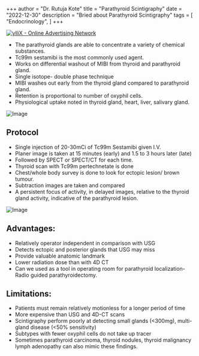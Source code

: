 +++
author = "Dr. Rutuja Kote"
title = "Parathyroid Scintigraphy"
date = "2022-12-30"
description = "Bried about Parathyroid Scintigraphy"
tags = [
    "Endocrinology",
]
+++


<script type="text/javascript" src="https://udbaa.com/bnr.php?section=General&pub=756285&format=468x60&ga=g"></script>
<noscript><a href="https://yllix.com/publishers/756285" target="_blank"><img src="//ylx-aff.advertica-cdn.com/pub/468x60.png" style="border:none;margin:0;padding:0;vertical-align:baseline;" alt="ylliX - Online Advertising Network" /></a></noscript>


- The parathyroid glands are able to concentrate a variety of chemical substances.
- Tc99m sestamibi is the most commonly used agent. 
- Works on differential washout of MIBI from thyroid and parathyroid gland. 
- Single isotope- double phase technique 
- MIBI washes out early from the thyroid gland compared to parathyroid gland. 
- Retention is proportional to number of oxyphil cells.
- Physiological uptake noted in thyroid gland, heart, liver, salivary gland. 


![Image](/Parathyroid/1.png)


## Protocol


- Single injection of 20-30mCi of Tc99m Sestamibi given I.V.
- Planer image is taken at 15 minutes (early) and 1.5 to 3 hours later (late)
- Followed by SPECT or SPECT/CT for each time. 
- Thyroid scan with Tc99m pertechnetate is done 
- Chest/whole body survey is done to look for ectopic lesion/ brown tumour. 
- Subtraction images are taken and compared
- A persistent focus of activity, in delayed images, relative to the thyroid gland activity, indicative of the parathyroid lesion. 


![Image](/Parathyroid/2.png)


<script type="text/javascript" src="https://udbaa.com/slider.php?section=General&pub=756285&ga=g&side=right"></script>


## Advantages:


- Relatively operator independent in comparison with USG 
- Detects ectopic and posterior glands that USG may miss
- Provide valuable anatomic landmark
- Lower radiation dose than with 4D CT
- Can we used as a tool in operating room for parathyroid localization- Radio guided parathyroidectomy. 


## Limitations:


- Patients must remain relatively motionless for a longer period of time 
- More expensive than USG and 4D-CT scans 
- Scintigraphy perform poorly at detecting small glands (<300mg), multi-gland disease (<50% sensitivity) 
- Subtypes with fewer oxyphil cells do not take up tracer
- Sometimes parathyroid carcinoma, thyroid nodules, thyroid malignancy lymph adenopathy can also mimic these findings. 

